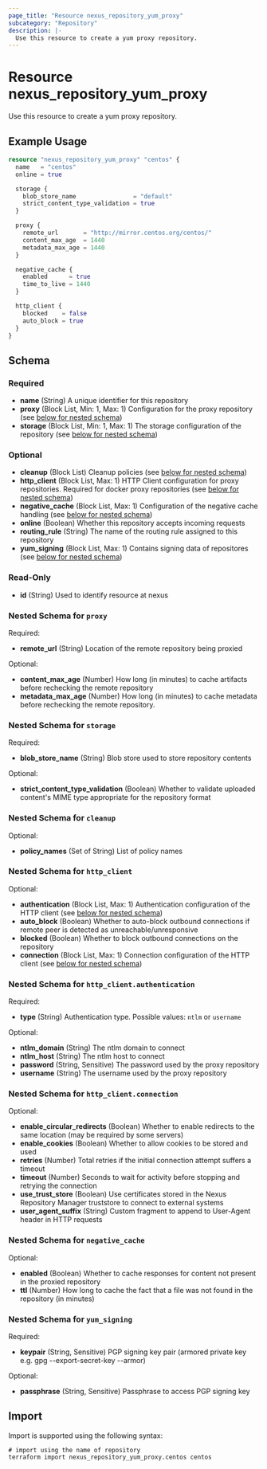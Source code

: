 ```yaml
---
page_title: "Resource nexus_repository_yum_proxy"
subcategory: "Repository"
description: |-
  Use this resource to create a yum proxy repository.
---
```

# Resource nexus_repository_yum_proxy
Use this resource to create a yum proxy repository.
## Example Usage
```terraform
resource "nexus_repository_yum_proxy" "centos" {
  name   = "centos"
  online = true

  storage {
    blob_store_name                = "default"
    strict_content_type_validation = true
  }

  proxy {
    remote_url       = "http://mirror.centos.org/centos/"
    content_max_age  = 1440
    metadata_max_age = 1440
  }

  negative_cache {
    enabled      = true
    time_to_live = 1440
  }

  http_client {
    blocked    = false
    auto_block = true
  }
}
```
<!-- schema generated by tfplugindocs -->
## Schema

### Required

- **name** (String) A unique identifier for this repository
- **proxy** (Block List, Min: 1, Max: 1) Configuration for the proxy repository (see [below for nested schema](#nestedblock--proxy))
- **storage** (Block List, Min: 1, Max: 1) The storage configuration of the repository (see [below for nested schema](#nestedblock--storage))

### Optional

- **cleanup** (Block List) Cleanup policies (see [below for nested schema](#nestedblock--cleanup))
- **http_client** (Block List, Max: 1) HTTP Client configuration for proxy repositories. Required for docker proxy repositories (see [below for nested schema](#nestedblock--http_client))
- **negative_cache** (Block List, Max: 1) Configuration of the negative cache handling (see [below for nested schema](#nestedblock--negative_cache))
- **online** (Boolean) Whether this repository accepts incoming requests
- **routing_rule** (String) The name of the routing rule assigned to this repository
- **yum_signing** (Block List, Max: 1) Contains signing data of repositores (see [below for nested schema](#nestedblock--yum_signing))

### Read-Only

- **id** (String) Used to identify resource at nexus

<a id="nestedblock--proxy"></a>
### Nested Schema for `proxy`

Required:

- **remote_url** (String) Location of the remote repository being proxied

Optional:

- **content_max_age** (Number) How long (in minutes) to cache artifacts before rechecking the remote repository
- **metadata_max_age** (Number) How long (in minutes) to cache metadata before rechecking the remote repository.


<a id="nestedblock--storage"></a>
### Nested Schema for `storage`

Required:

- **blob_store_name** (String) Blob store used to store repository contents

Optional:

- **strict_content_type_validation** (Boolean) Whether to validate uploaded content's MIME type appropriate for the repository format


<a id="nestedblock--cleanup"></a>
### Nested Schema for `cleanup`

Optional:

- **policy_names** (Set of String) List of policy names


<a id="nestedblock--http_client"></a>
### Nested Schema for `http_client`

Optional:

- **authentication** (Block List, Max: 1) Authentication configuration of the HTTP client (see [below for nested schema](#nestedblock--http_client--authentication))
- **auto_block** (Boolean) Whether to auto-block outbound connections if remote peer is detected as unreachable/unresponsive
- **blocked** (Boolean) Whether to block outbound connections on the repository
- **connection** (Block List, Max: 1) Connection configuration of the HTTP client (see [below for nested schema](#nestedblock--http_client--connection))

<a id="nestedblock--http_client--authentication"></a>
### Nested Schema for `http_client.authentication`

Required:

- **type** (String) Authentication type. Possible values: `ntlm` or `username`

Optional:

- **ntlm_domain** (String) The ntlm domain to connect
- **ntlm_host** (String) The ntlm host to connect
- **password** (String, Sensitive) The password used by the proxy repository
- **username** (String) The username used by the proxy repository


<a id="nestedblock--http_client--connection"></a>
### Nested Schema for `http_client.connection`

Optional:

- **enable_circular_redirects** (Boolean) Whether to enable redirects to the same location (may be required by some servers)
- **enable_cookies** (Boolean) Whether to allow cookies to be stored and used
- **retries** (Number) Total retries if the initial connection attempt suffers a timeout
- **timeout** (Number) Seconds to wait for activity before stopping and retrying the connection
- **use_trust_store** (Boolean) Use certificates stored in the Nexus Repository Manager truststore to connect to external systems
- **user_agent_suffix** (String) Custom fragment to append to User-Agent header in HTTP requests



<a id="nestedblock--negative_cache"></a>
### Nested Schema for `negative_cache`

Optional:

- **enabled** (Boolean) Whether to cache responses for content not present in the proxied repository
- **ttl** (Number) How long to cache the fact that a file was not found in the repository (in minutes)


<a id="nestedblock--yum_signing"></a>
### Nested Schema for `yum_signing`

Required:

- **keypair** (String, Sensitive) PGP signing key pair (armored private key e.g. gpg --export-secret-key --armor)

Optional:

- **passphrase** (String, Sensitive) Passphrase to access PGP signing key
## Import
Import is supported using the following syntax:
```shell
# import using the name of repository
terraform import nexus_repository_yum_proxy.centos centos
```
